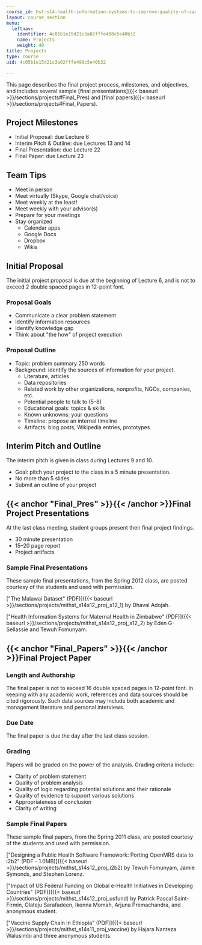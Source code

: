 ```yaml
---
course_id: hst-s14-health-information-systems-to-improve-quality-of-care-in-resource-poor-settings-spring-2012
layout: course_section
menu:
  leftnav:
    identifier: 4c05b1e15d21c3a02fffe498c5e40b32
    name: Projects
    weight: 40
title: Projects
type: course
uid: 4c05b1e15d21c3a02fffe498c5e40b32

---
```


This page describes the final project process, milestones, and objectives, and includes several sample [final presentations]({{< baseurl >}}/sections/projects#Final_Pres) and [final papers]({{< baseurl >}}/sections/projects#Final_Papers).

Project Milestones
------------------

*   Initial Proposal: due Lecture 6
*   Interim Pitch & Outline: due Lectures 13 and 14
*   Final Presentation: due Lecture 22
*   Final Paper: due Lecture 23

Team Tips
---------

*   Meet in person
*   Meet virtually (Skype, Google chat/voice)
*   Meet weekly at the least!
*   Meet weekly with your advisor(s)
*   Prepare for your meetings
*   Stay organized
    *   Calendar apps
    *   Google Docs
    *   Dropbox
    *   Wikis

Initial Proposal
----------------

The initial project proposal is due at the beginning of Lecture 6, and is not to exceed 2 double spaced pages in 12-point font.

### Proposal Goals

*   Communicate a clear problem statement
*   Identify information resources
*   Identify knowledge gap
*   Think about "the how" of project execution

### Proposal Outline

*   Topic: problem summary 250 words
*   Background: identify the sources of information for your project.
    *   Literature, articles
    *   Data repositories
    *   Related work by other organizations, nonprofits, NGOs, companies, etc.
    *   Potential people to talk to (5–8)
    *   Educational goals: topics & skills
    *   Known unknowns: your questions
    *   Timeline: propose an internal timeline
    *   Artifacts: blog posts, Wikipedia entries, prototypes

Interim Pitch and Outline
-------------------------

The interim pitch is given in class during Lectures 9 and 10.

*   Goal: pitch your project to the class in a 5 minute presentation.
*   No more than 5 slides
*   Submit an outline of your project

{{< anchor "Final_Pres" >}}{{< /anchor >}}Final Project Presentations
---------------------------------------------------------------------

At the last class meeting, student groups present their final project findings.

*   30 minute presentation
*   15–20 page report
*   Project artifacts

### Sample Final Presentations

These sample final presentations, from the Spring 2012 class, are posted courtesy of the students and used with permission.

["The Malawai Dataset" (PDF)]({{< baseurl >}}/sections/projects/mithst_s14s12_proj_s12_1) by Dhaval Adojah.

["Health Information Systems for Maternal Health in Zimbabwe" (PDF)]({{< baseurl >}}/sections/projects/mithst_s14s12_proj_s12_2) by Eden G-Sellassie and Tewuh Fomunyam.

{{< anchor "Final_Papers" >}}{{< /anchor >}}Final Project Paper
---------------------------------------------------------------

### Length and Authorship

The final paper is not to exceed 16 double spaced pages in 12-point font. In keeping with any academic work, references and data sources should be cited rigorously. Such data sources may include both academic and management literature and personal interviews.

### Due Date

The final paper is due the day after the last class session.

### Grading

Papers will be graded on the power of the analysis. Grading criteria include:

*   Clarity of problem statement
*   Quality of problem analysis
*   Quality of logic regarding potential solutions and their rationale
*   Quality of evidence to support various solutions
*   Appropriateness of conclusion
*   Clarity of writing

### Sample Final Papers

These sample final papers, from the Spring 2011 class, are posted courtesy of the students and used with permission.

["Designing a Public Health Software Framework: Porting OpenMRS data to i2b2" (PDF - 1.0MB)]({{< baseurl >}}/sections/projects/mithst_s14s12_proj_i2b2) by Tewuh Fomunyam, Jamie Symonds, and Stephen Lorenz.

["Impact of US Federal Funding on Global e-Health Initiatives in Developing Countries" (PDF)]({{< baseurl >}}/sections/projects/mithst_s14s12_proj_usfund) by Patrick Pascal Saint-Firmin, Olateju Sarafadeen, Ikenna Momah, Arjuna Premachandra, and anonymous student.

["Vaccine Supply Chain in Ethiopia" (PDF)]({{< baseurl >}}/sections/projects/mithst_s14s11_proj_vaccine) by Hajara Nanteza Walusimbi and three anonymous students.